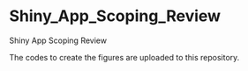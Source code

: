 # Shiny_App_Scoping_Review
Shiny App Scoping Review


The codes to create the figures are uploaded to this repository. 

